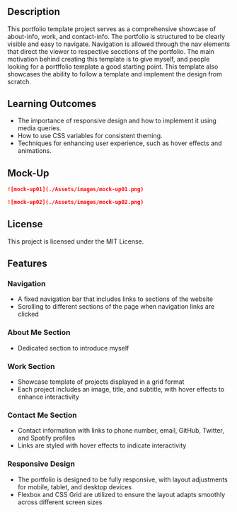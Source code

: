 # <personal-portfolio>

## Description

This portfolio template project serves as a comprehensive showcase of about-info, work, and contact-info. The portfolio is structured to be clearly visible and easy to navigate. Navigation is allowed through the nav elements that direct the viewer to respective secctions of the portfolio. The main motivation behind creating this template is to give myself, and people looking for a portffolio template a good starting point. This template also showcases the ability to follow a template and implement the design from scratch.

## Learning Outcomes

- The importance of responsive design and how to implement it using media queries.
- How to use CSS variables for consistent theming.
- Techniques for enhancing user experience, such as hover effects and animations.

## Mock-Up

```md
![mock-up01](./Assets/images/mock-up01.png)
```
```md
![mock-up02](./Assets/images/mock-up02.png)
```

## License

This project is licensed under the MIT License.

## Features

### Navigation
- A fixed navigation bar that includes links to sections of the website 
- Scrolling to different sections of the page when navigation links are clicked

### About Me Section
- Dedicated section to introduce myself

### Work Section
- Showcase template of projects displayed in a grid format
- Each project includes an image, title, and subtitle, with hover effects to enhance interactivity

### Contact Me Section
- Contact information with links to phone number, email, GitHub, Twitter, and Spotify profiles
- Links are styled with hover effects to indicate interactivity

### Responsive Design
- The portfolio is designed to be fully responsive, with layout adjustments for mobile, tablet, and desktop devices
- Flexbox and CSS Grid are utilized to ensure the layout adapts smoothly across different screen sizes